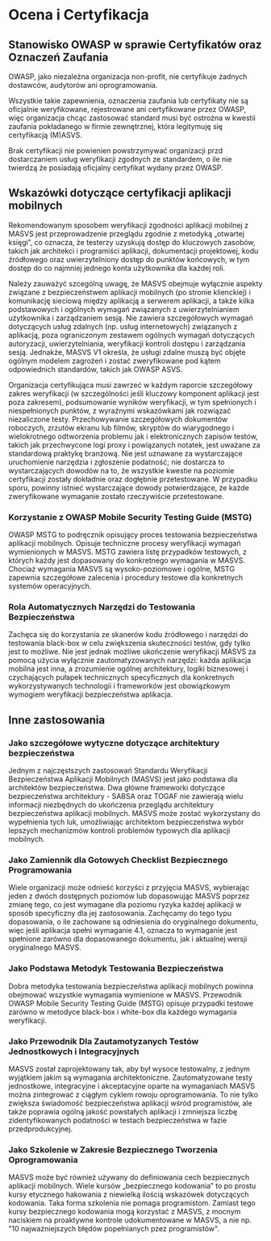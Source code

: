 # Ocena i Certyfikacja

## Stanowisko OWASP w sprawie Certyfikatów oraz Oznaczeń Zaufania

OWASP, jako niezależna organizacja non-profit, nie certyfikuje żadnych dostawców, audytorów ani oprogramowania.

Wszystkie takie zapewnienia, oznaczenia zaufania lub certyfikaty nie są oficjalnie weryfikowane, rejestrowane ani certyfikowane przez OWASP, więc organizacja chcąc zastosować standard musi być ostrożna w kwestii zaufania pokładanego w firmie zewnętrznej, która legitymuję się certyfikacją (M)ASVS. 

Brak certyfikacji nie powienien powstrzymywać organizacji przd dostarczaniem usług weryfikacji zgodnych ze standardem, o ile nie twierdzą że posiadają oficjalny certyfikat wydany przez OWASP.

## Wskazówki dotyczące certyfikacji aplikacji mobilnych

Rekomendowanym sposobem weryfikacji zgodności aplikacji mobilnej z MASVS jest przeprowadzenie przeglądu zgodnie z metodyką „otwartej księgi”, co oznacza, że testerzy uzyskują dostęp do kluczowych zasobów, takich jak architekci i programiści aplikacji, dokumentacji projektowej, kodu źródłowego oraz uwierzytelniony dostęp do punktów końcowych, w tym dostęp do co najmniej jednego konta użytkownika dla każdej roli.

Należy zauważyć szcególną uwagę, że MASVS obejmuje wyłącznie aspekty związane z bezpieczeństwem aplikacji mobilnych (po stronie klienckiej) i komunikację sieciową między aplikacją a serwerem aplikacji, a także kilka podstawowych i ogólnych wymagań związanych z uwierzytelnianiem użytkownika i zarządzaniem sesją. Nie zawiera szczegółowych wymagań dotyczących usług zdalnych (np. usług internetowych) związanych z aplikacją, poza ograniczonym zestawem ogólnych wymagań dotyczących autoryzacji, uwierzytelniania, weryfikacji kontroli dostępu i zarządzania sesją. Jednakże, MASVS V1 określa, że usługi zdalne muszą być objęte ogólnym modelem zagrożeń i zostać zweryfikowane pod kątem odpowiednich standardów, takich jak OWASP ASVS.

Organizacja certyfikująca musi zawrzeć w każdym raporcie szczegółowy zakres weryfikacji (w szczególności jeśli kluczowy komponent aplikacji jest poza zakresem), podsumowanie wyników weryfikacji, w tym spełnionych i niespełnionych punktów, z wyraźnymi wskazówkami jak rozwiązać niezaliczone testy. Przechowywanie szczegółowych dokumentów roboczych, zrzutów ekranu lub filmów, skryptów do wiarygodnego i wielokrotnego odtworzenia problemu jak i elektronicznych zapisów testów, takich jak przechwycone logi proxy i powiązanych notatek, jest uważane za standardową praktykę branżową.
Nie jest uznawane za wystarczające uruchomienie narzędzia i zgłoszenie podatność; nie dostarcza to wystarczających dowodów na to, że wszystkie kwestie na poziomie certyfikacji zostały dokładnie oraz dogłębnie przetestowane. W przypadku sporu, powinny istnieć wystarczające dowody potwierdzające, że każde zweryfikowane wymaganie zostało rzeczywiście przetestowane.

<!-- \pagebreak -->

### Korzystanie z OWASP Mobile Security Testing Guide (MSTG)

OWASP MSTG to podręcznik opisujący proces testowania bezpieczeństwa aplikacji mobilnych. Opisuje techniczne procesy weryfikacji wymagań wymienionych w MASVS. MSTG zawiera listę przypadków testowych, z których każdy jest dopasowany do konkretnego wymagania w MASVS. Chociaż wymagania MASVS są wysoko-poziomowe i ogólne, MSTG zapewnia szczegółowe zalecenia i procedury testowe dla konkretnych systemów operacyjnych.

### Rola Automatycznych Narzędzi do Testowania Bezpieczeństwa

Zachęca się do korzystania ze skanerów kodu źródłowego i narzędzi do testowania black-box w celu zwiększenia skuteczności testów, gdy tylko jest to możliwe. Nie jest jednak możliwe ukończenie weryfikacji MASVS za pomocą użycia wyłącznie zautomatyzowanych narzędzi: każda aplikacja mobilna jest inna, a zrozumienie ogólnej architektury, logiki biznesowej i czychających pułapek technicznych specyficznych dla konkretnych wykorzystywanych technologii i frameworków jest obowiązkowym wymogiem weryfikacji bezpieczeństwa aplikacja.

## Inne zastosowania

### Jako szczegółowe wytyczne dotyczące architektury bezpieczeństwa

Jednym z najczęstszych zastosowań Standardu Weryfikacji Bezpieczeństwa Aplikacji Mobilnych (MASVS) jest jako podstawa dla architektów bezpieczeństwa. Dwa główne frameworki dotyczące bezpieczeństwa architektury - SABSA oraz TOGAF nie zawierają wielu informacji niezbędnych do ukończenia przeglądu architektury bezpieczeństwa aplikacji mobilnych. MASVS może zostać wykorzystany do wypełnienia tych luk, umożliwiając architektom bezpieczeństwa wybór lepszych mechanizmów kontroli problemów typowych dla aplikacji mobilnych.

### Jako Zamiennik dla Gotowych Checklist Bezpiecznego Programowania

Wiele organizacji może odnieść korzyści z przyjęcia MASVS, wybierając jeden z dwóch dostępnych poziomów lub dopasowując MASVS poprzez zmianę tego, co jest wymagane dla poziomu ryzyka każdej aplikacji w sposób specyficzny dla jej zastosowania. Zachęcamy do tego typu dopasowania, o ile zachowane są odniesienia do oryginalnego dokumentu, więc jeśli aplikacja spełni wymaganie 4.1, oznacza to wymaganie jest spełnione zarówno dla dopasowanego dokumentu, jak i aktualnej wersji oryginalnego MASVS.

### Jako Podstawa Metodyk Testowania Bezpieczeństwa

Dobra metodyka testowania bezpieczeństwa aplikacji mobilnych powinna obejmować wszystkie wymagania wymienione w MASVS. Przewodnik OWASP Mobile Security Testing Guide (MSTG) opisuje przypadki testowe zarówno w metodyce black-box i white-box dla każdego wymagania weryfikacji.

### Jako Przewodnik Dla Zautamotyzanych Testów Jednostkowych i Integracyjnych

MASVS został zaprojektowany tak, aby był wysoce testowalny, z jednym wyjątkiem jakim są wymagania architektoniczne. Zautomatyzowane testy jednostkowe, integracyjne i akceptacyjne oparte na wymaganiach MASVS można zintegrować z ciągłym cyklem rowoju oprogramowania. To nie tylko zwiększa świadomość bezpieczeństwa aplikacji wśród programistów, ale także poprawia ogólną jakość powstałych aplikacji i zmniejsza liczbę zidentyfikowanych podatności w testach bezpieczeństwa w fazie przedprodukcyjnej.

### Jako Szkolenie w Zakresie Bezpiecznego Tworzenia Oprogramowania

MASVS może być również używany do definiowania cech bezpiecznych aplikacji mobilnych. Wiele kursów „bezpiecznego kodowania” to po prostu kursy etycznego hakowania z niewielką ilością wskazówek dotyczących kodowania. Taka forma szkolenia nie pomaga programistom. Zamiast tego kursy bezpiecznego kodowania mogą korzystać z MASVS, z mocnym naciskiem na proaktywne kontrole udokumentowane w MASVS, a nie np. "10 najważniejszych błędów popełnianych pzez programistów".
